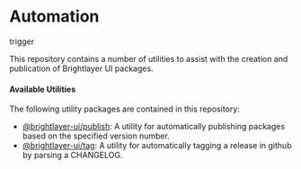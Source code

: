 # Automation

trigger

This repository contains a number of utilities to assist with the creation and publication of Brightlayer UI packages.

#### Available Utilities

The following utility packages are contained in this repository:

-   [@brightlayer-ui/publish](blui-publish): A utility for automatically publishing packages based on the specified version number.
-   [@brightlayer-ui/tag](blui-tag): A utility for automatically tagging a release in github by parsing a CHANGELOG.
